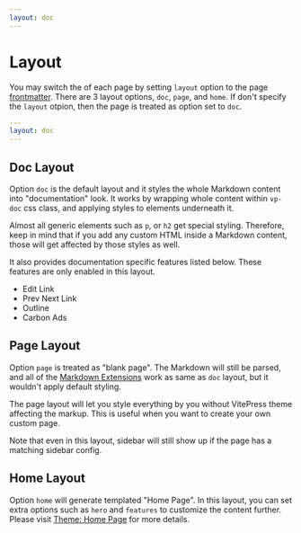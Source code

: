 ```yaml
---
layout: doc
---
```


# Layout

You may switch the of each page by setting `layout` option to the page [frontmatter](./frontmatter). There are 3 layout options, `doc`, `page`, and `home`. If don't specify the `layout` otpion, then the page is treated as option set to `doc`.

```yaml
---
layout: doc
---
```

## Doc Layout

Option `doc` is the default layout and it styles the whole Markdown content into "documentation" look. It works by wrapping whole content within `vp-doc` css class, and applying styles to elements underneath it.

Almost all generic elements such as `p`, or `h2` get special styling. Therefore, keep in mind that if you add any custom HTML inside a Markdown content, those will get affected by those styles as well.

It also provides documentation specific features listed below. These features are only enabled in this layout.

- Edit Link
- Prev Next Link
- Outline
- Carbon Ads

## Page Layout

Option `page` is treated as "blank page". The Markdown will still be parsed, and all of the [Markdown Extensions](./markdown-extensions) work as same as `doc` layout, but it wouldn't apply default styling.

The page layout will let you style everything by you without VitePress theme affecting the markup. This is useful when you want to create your own custom page.

Note that even in this layout, sidebar will still show up if the page has a matching sidebar config.

## Home Layout

Option `home` will generate templated "Home Page". In this layout, you can set extra options such as `hero` and `features` to customize the content further. Please visit [Theme: Home Page](./theme-home-page) for more details.
